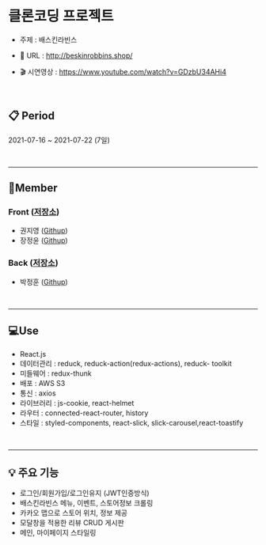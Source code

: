 # 클론코딩 프로젝트

- 주제 : 배스킨라빈스

- 🍧 URL : http://beskinrobbins.shop/
- 🎬 시연영상 : https://www.youtube.com/watch?v=GDzbU34AHi4

<br/>

## 📋 Period

2021-07-16 ~ 2021-07-22 (7일)

<br/>

---

## 🦄Member

### Front ([저장소](https://github.com/che-ri/br_fe))

-   권지영 ([Githup](https://github.com/che-ri))
-   장정윤 ([Githup](https://github.com/Jeongyun-Jang))

### Back ([저장소](https://github.com/pakjonghun/bestClone))

-   박정훈 ([Githup](https://github.com/pakjonghun))

<br/>

---

## 💻Use

-   React.js
-   데이터관리 : reduck, reduck-action(redux-actions), reduck- toolkit
-   미들웨어 : redux-thunk
-   배포 : AWS S3
-   통신 : axios
-   라이브러리 : js-cookie, react-helmet
-   라우터 : connected-react-router, history
-   스타일 : styled-components, react-slick, slick-carousel,react-toastify

<br/>


---

## 💡 주요 기능

-   로그인/회원가입/로그인유지 (JWT인증방식)
-   배스킨라빈스 메뉴, 이벤트, 스토어정보 크롤링
-   카카오 맵으로 스토어 위치, 정보 제공
-   모달창을 적용한 리뷰 CRUD 게시판
-   메인, 마이페이지 스타일링
